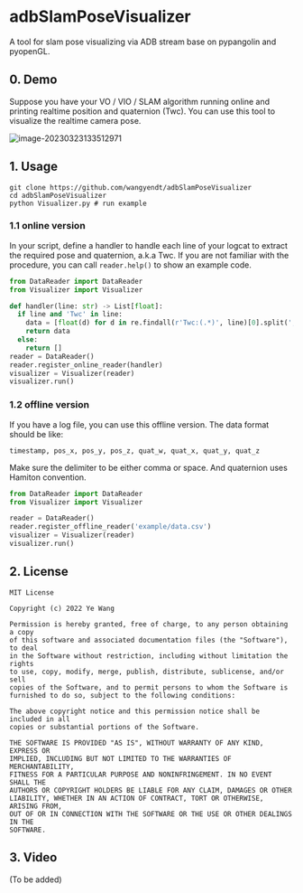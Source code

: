 # adbSlamPoseVisualizer
 A tool for slam pose visualizing via ADB stream base on pypangolin and pyopenGL.

## 0. Demo

Suppose you have your VO / VIO / SLAM algorithm running online and printing realtime position and quaternion (Twc). You can use this tool to visualize the realtime camera pose. 

![image-20230323133512971](https://p.ipic.vip/kcz16p.png)

## 1. Usage

```
git clone https://github.com/wangyendt/adbSlamPoseVisualizer
cd adbSlamPoseVisualizer
python Visualizer.py # run example
```

### 1.1 online version

In your script, define a handler to handle each line of your logcat to extract the required pose and quaternion, a.k.a Twc. If you are not familiar with the procedure, you can call ``reader.help()`` to show an example code.

```python
from DataReader import DataReader
from Visualizer import Visualizer

def handler(line: str) -> List[float]:
  if line and 'Twc' in line:
    data = [float(d) for d in re.findall(r'Twc:(.*)', line)[0].split(',')]
    return data
  else:
    return []
reader = DataReader()
reader.register_online_reader(handler)
visualizer = Visualizer(reader)
visualizer.run()
```

### 1.2 offline version

If you have a log file, you can use this offline version. The data format should be like:

````
timestamp, pos_x, pos_y, pos_z, quat_w, quat_x, quat_y, quat_z
````

Make sure the delimiter to be either comma or space. And quaternion uses Hamiton convention.

```python
from DataReader import DataReader
from Visualizer import Visualizer

reader = DataReader()
reader.register_offline_reader('example/data.csv')
visualizer = Visualizer(reader)
visualizer.run()
```

## 2. License

```
MIT License

Copyright (c) 2022 Ye Wang

Permission is hereby granted, free of charge, to any person obtaining a copy
of this software and associated documentation files (the "Software"), to deal
in the Software without restriction, including without limitation the rights
to use, copy, modify, merge, publish, distribute, sublicense, and/or sell
copies of the Software, and to permit persons to whom the Software is
furnished to do so, subject to the following conditions:

The above copyright notice and this permission notice shall be included in all
copies or substantial portions of the Software.

THE SOFTWARE IS PROVIDED "AS IS", WITHOUT WARRANTY OF ANY KIND, EXPRESS OR
IMPLIED, INCLUDING BUT NOT LIMITED TO THE WARRANTIES OF MERCHANTABILITY,
FITNESS FOR A PARTICULAR PURPOSE AND NONINFRINGEMENT. IN NO EVENT SHALL THE
AUTHORS OR COPYRIGHT HOLDERS BE LIABLE FOR ANY CLAIM, DAMAGES OR OTHER
LIABILITY, WHETHER IN AN ACTION OF CONTRACT, TORT OR OTHERWISE, ARISING FROM,
OUT OF OR IN CONNECTION WITH THE SOFTWARE OR THE USE OR OTHER DEALINGS IN THE
SOFTWARE.
```

## 3. Video

(To be added)
